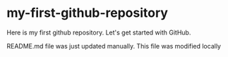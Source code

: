 # my-first-github-repository
Here is my first github repository. Let's get started with GitHub.

README.md file was just updated manually. This file was modified locally
